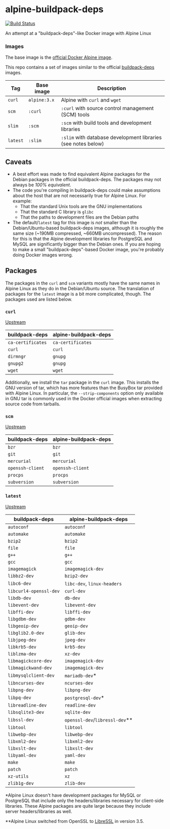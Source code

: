 # alpine-buildpack-deps

[![Build Status](https://img.shields.io/travis/praekeltfoundation/alpine-buildpack-deps/master.svg)](https://travis-ci.org/praekeltfoundation/alpine-buildpack-deps)

An attempt at a "buildpack-deps"-like Docker image with Alpine Linux

### Images
The base image is the [official Docker Alpine image](https://hub.docker.com/_/alpine/).

This repo contains a set of images similar to the official [buildpack-deps](https://hub.docker.com/_/buildpack-deps/) images.

| **Tag**  | **Base image** | **Description**                                               |
|----------|----------------|---------------------------------------------------------------|
| `curl`   | `alpine:3.x`   | Alpine with `curl` and `wget`                                 |
| `scm`    | `:curl`        | `:curl` with source control management (SCM) tools            |
| `slim`   | `:scm`         | `:scm` with build tools and development libraries             |
| `latest` | `:slim`        | `:slim` with database development libraries (see notes below) |

## Caveats
* A best effort was made to find equivalent Alpine packages for the Debian packages in the official buildpack-deps. The packages may not always be *100% equivalent*.
* The code you're compiling in buildpack-deps could make assumptions about the host that are not necessarily true for Alpine Linux. For example:
  * That the standard Unix tools are the GNU implementations
  * That the standard C library is `glibc`
  * That the paths to development files are the Debian paths
* The default/`latest` tag for this image is *not* smaller than the Debian/Ubuntu-based buildpack-deps images, although it is roughly the same size (~190MB compressed, ~660MB uncompressed). The reason for this is that the Alpine development libraries for PostgreSQL and MySQL are significantly bigger than the Debian ones. If you are hoping to make a small "buildpack-deps"-based Docker image, you're probably doing Docker images wrong.

## Packages
The packages in the `curl` and `scm` variants mostly have the same names in Alpine Linux as they do in the Debian/Ubuntu source. The translation of packages for the `latest` image is a bit more complicated, though. The packages used are listed below.

### `curl`
[Upstream](https://github.com/docker-library/buildpack-deps/blob/9f60e19008458220114f1a0b6cd3710f1015d402/stretch/curl/Dockerfile)

| **buildpack-deps** | **alpine-buildpack-deps** |
|--------------------|---------------------------|
| `ca-certificates`  | `ca-certificates`         |
| `curl`             | `curl`                    |
| `dirmngr`          | `gnupg`                   |
| `gnupg2`           | `gnupg`                   |
| `wget`             | `wget`                    |

Additionally, we install the `tar` package in the `curl` image. This installs the GNU version of tar, which has more features than the BusyBox tar provided with Alpine Linux. In particular, the `--strip-components` option only available in GNU tar is commonly used in the Docker official images when extracting source code from tarballs.

### `scm`
[Upstream](https://github.com/docker-library/buildpack-deps/blob/1845b3f918f69b4c97912b0d4d68a5658458e84f/stretch/scm/Dockerfile)

| **buildpack-deps** | **alpine-buildpack-deps** |
|--------------------|---------------------------|
| `bzr`              | `bzr`                     |
| `git`              | `git`                     |
| `mercurial`        | `mercurial`               |
| `openssh-client`   | `openssh-client`          |
| `procps`           | `procps`                  |
| `subversion`       | `subversion`              |

### `latest`
[Upstream](https://github.com/docker-library/buildpack-deps/blob/587934fb063d770d0611e94b57c9dd7a38edf928/stretch/Dockerfile)

| **buildpack-deps**     | **alpine-buildpack-deps**      |
|------------------------|-----------------------------   |
| `autoconf`             | `autoconf`                     |
| `automake`             | `automake`                     |
| `bzip2`                | `bzip2`                        |
| `file`                 | `file`                         |
| `g++`                  | `g++`                          |
| `gcc`                  | `gcc`                          |
| `imagemagick`          | `imagemagick-dev`              |
| `libbz2-dev`           | `bzip2-dev`                    |
| `libc6-dev`            | `libc-dev`, `linux-headers`    |
| `libcurl4-openssl-dev` | `curl-dev`                     |
| `libdb-dev`            | `db-dev`                       |
| `libevent-dev`         | `libevent-dev`                 |
| `libffi-dev`           | `libffi-dev`                   |
| `libgdbm-dev`          | `gdbm-dev`                     |
| `libgeoip-dev`         | `geoip-dev`                    |
| `libglib2.0-dev`       | `glib-dev`                     |
| `libjpeg-dev`          | `jpeg-dev`                     |
| `libkrb5-dev`          | `krb5-dev`                     |
| `liblzma-dev`          | `xz-dev`                       |
| `libmagickcore-dev`    | `imagemagick-dev`              |
| `libmagickwand-dev`    | `imagemagick-dev`              |
| `libmysqlclient-dev`   | `mariadb-dev`*                 |
| `libncurses-dev`       | `ncurses-dev`                  |
| `libpng-dev`           | `libpng-dev`                   |
| `libpq-dev`            | `postgresql-dev`*              |
| `libreadline-dev`      | `readline-dev`                 |
| `libsqlite3-dev`       | `sqlite-dev`                   |
| `libssl-dev`           | `openssl-dev`/`libressl-dev`** |
| `libtool`              | `libtool`                      |
| `libwebp-dev`          | `libwebp-dev`                  |
| `libxml2-dev`          | `libxml2-dev`                  |
| `libxslt-dev`          | `libxslt-dev`                  |
| `libyaml-dev`          | `yaml-dev`                     |
| `make`                 | `make`                         |
| `patch`                | `patch`                        |
| `xz-utils`             | `xz`                           |
| `zlib1g-dev`           | `zlib-dev`                     |

\*Alpine Linux doesn't have development packages for MySQL or PostgreSQL that include only the headers/libraries necessary for client-side libraries. These Alpine packages are quite large because they include server headers/libraries as well.

\**Alpine Linux switched from OpenSSL to [LibreSSL](https://www.libressl.org/) in version 3.5.
